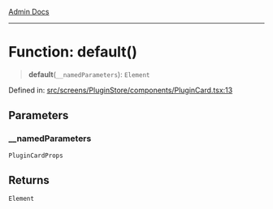 [Admin Docs](/)

***

# Function: default()

> **default**(`__namedParameters`): `Element`

Defined in: [src/screens/PluginStore/components/PluginCard.tsx:13](https://github.com/PalisadoesFoundation/talawa-admin/blob/main/src/screens/PluginStore/components/PluginCard.tsx#L13)

## Parameters

### \_\_namedParameters

`PluginCardProps`

## Returns

`Element`
